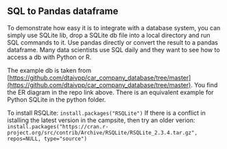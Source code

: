 ## SQL to Pandas dataframe
To demonstrate how easy it is to integrate with a database system, you can simply use SQLite lib, drop a SQLite db file into a local directory and run SQL commands to it. Use pandas directly or convert the result to a pandas dataframe. Many data scientists use SQL daily and they want to see how to access a db with Python or R.

The example db is taken from [https://github.com/dtaivpp/car_company_database/tree/master](https://github.com/dtaivpp/car_company_database/tree/master). You find the ER diagram in the repo link above.
There is an equivalent example for Python SQLite in the python folder.

To install RSQLite: 
`install.packages("RSQLite")`
If there is a conflict in istalling the latest version in the campsite, then try an older verion:
`install.packages("https://cran.r-project.org/src/contrib/Archive/RSQLite/RSQLite_2.3.4.tar.gz", repos=NULL, type="source")`
